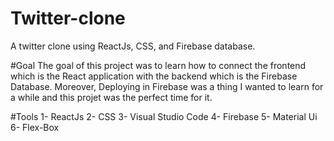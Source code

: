 # Twitter-clone
A twitter clone using ReactJs, CSS, and Firebase database.

#Goal
The goal of this project was to learn how to connect the frontend which is the React application with the backend which is the Firebase Database. 
Moreover, Deploying in Firebase was a thing I wanted to learn for a while and this projet was the perfect time for it.

#Tools
1- ReactJs
2- CSS
3- Visual Studio Code
4- Firebase
5- Material Ui 
6- Flex-Box
